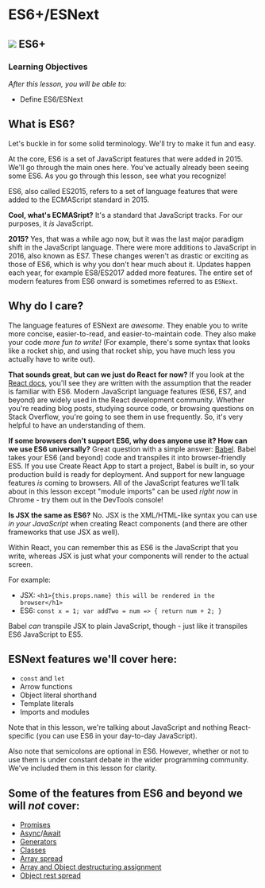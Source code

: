 # ES6+/ESNext

## ![](https://ga-dash.s3.amazonaws.com/production/assets/logo-9f88ae6c9c3871690e33280fcf557f33.png) ES6+

### Learning Objectives

_After this lesson, you will be able to:_

* Define ES6/ESNext

## What is ES6?

Let's buckle in for some solid terminology. We'll try to make it fun and easy.

At the core, ES6 is a set of JavaScript features that were added in 2015. We'll go through the main ones here. You've actually already been seeing some ES6. As you go through this lesson, see what you recognize!

ES6, also called ES2015, refers to a set of language features that were added to the ECMAScript standard in 2015.

**Cool, what's ECMASript?** It's a standard that JavaScript tracks. For our purposes, it _is_ JavaScript.

**2015?** Yes, that was a while ago now, but it was the last major paradigm shift in the JavaScript language. There were more additions to JavaScript in 2016, also known as ES7. These changes weren't as drastic or exciting as those of ES6, which is why you don't hear much about it. Updates happen each year, for example ES8/ES2017 added more features. The entire set of modern features from ES6 onward is sometimes referred to as `ESNext`.

## Why do I care?

The language features of ESNext are _awesome_. They enable you to write more concise, easier-to-read, and easier-to-maintain code. They also make your code _more fun to write!_ \(For example, there's some syntax that looks like a rocket ship, and using that rocket ship, you have much less you actually have to write out\).

**That sounds great, but can we just do React for now?** If you look at the [React docs](https://facebook.github.io/react/docs/installation.html#enabling-es6-and-jsx), you'll see they are written with the assumption that the reader is familiar with ES6. Modern JavaScript language features \(ES6, ES7, and beyond\) are widely used in the React development community. Whether you're reading blog posts, studying source code, or browsing questions on Stack Overflow, you're going to see them in use frequently. So, it's very helpful to have an understanding of them.

**If some browsers don't support ES6, why does anyone use it? How can we use ES6 universally?** Great question with a simple answer: [Babel](https://babeljs.io/). Babel takes your ES6 \(and beyond\) code and transpiles it into browser-friendly ES5. If you use Create React App to start a project, Babel is built in, so your production build is ready for deployment. And support for new language features _is_ coming to browsers. All of the JavaScript features we'll talk about in this lesson except "module imports" can be used _right now_ in Chrome - try them out in the DevTools console!

**Is JSX the same as ES6?** No. JSX is the XML/HTML-like syntax you can use _in your JavaScript_ when creating React components \(and there are other frameworks that use JSX as well\).

Within React, you can remember this as ES6 is the JavaScript that you write, whereas JSX is just what your components will render to the actual screen.

For example:

* JSX: `<h1>{this.props.name} this will be rendered in the browser</h1>`
* ES6: `const x = 1; var addTwo = num => { return num + 2; }`

Babel _can_ transpile JSX to plain JavaScript, though - just like it transpiles ES6 JavaScript to ES5.

## ESNext features we'll cover here:

* `const` and `let`
* Arrow functions
* Object literal shorthand
* Template literals
* Imports and modules

Note that in this lesson, we're talking about JavaScript and nothing React-specific \(you can use ES6 in your day-to-day JavaScript\).

Also note that semicolons are optional in ES6. However, whether or not to use them is under constant debate in the wider programming community. We've included them in this lesson for clarity.

## Some of the features from ES6 and beyond we will _not_ cover:

* [Promises](https://developer.mozilla.org/en-US/docs/Web/JavaScript/Reference/Global_Objects/Promise)
* [Async](https://developer.mozilla.org/en-US/docs/Web/JavaScript/Reference/Statements/async_function)/[Await](https://developer.mozilla.org/en-US/docs/Web/JavaScript/Reference/Operators/await)
* [Generators](https://developer.mozilla.org/en-US/docs/Web/JavaScript/Guide/Iterators_and_Generators)
* [Classes](https://developer.mozilla.org/en-US/docs/Web/JavaScript/Reference/Classes)
* [Array spread](https://developer.mozilla.org/en-US/docs/Web/JavaScript/Reference/Operators/Spread_operator)
* [Array and Object destructuring assignment](https://developer.mozilla.org/en-US/docs/Web/JavaScript/Reference/Operators/Destructuring_assignment)
* [Object rest spread](https://babeljs.io/docs/plugins/transform-object-rest-spread/)

